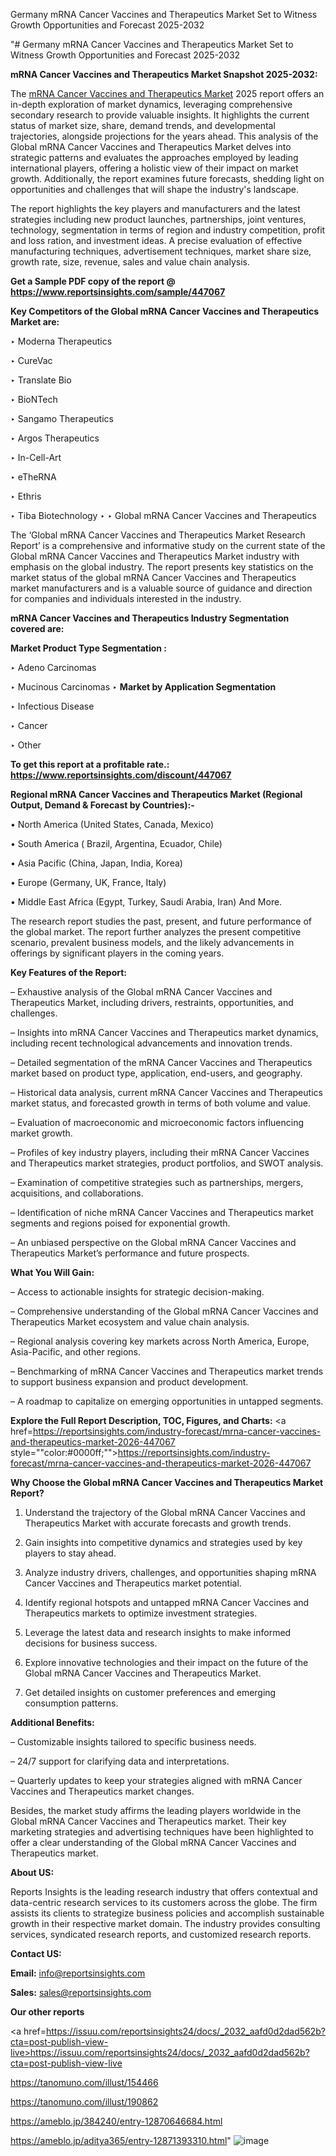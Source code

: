 Germany mRNA Cancer Vaccines and Therapeutics Market Set to Witness Growth Opportunities and Forecast 2025-2032

"# Germany mRNA Cancer Vaccines and Therapeutics Market Set to Witness Growth Opportunities and Forecast 2025-2032

<strong>mRNA Cancer Vaccines and Therapeutics Market Snapshot 2025-2032:</strong>

The <a href=https://www.reportsinsights.com/sample/447067>mRNA Cancer Vaccines and Therapeutics Market</a> 2025 report offers an in-depth exploration of market dynamics, leveraging comprehensive secondary research to provide valuable insights. It highlights the current status of market size, share, demand trends, and developmental trajectories, alongside projections for the years ahead. This analysis of the Global mRNA Cancer Vaccines and Therapeutics Market delves into strategic patterns and evaluates the approaches employed by leading international players, offering a holistic view of their impact on market growth. Additionally, the report examines future forecasts, shedding light on opportunities and challenges that will shape the industry's landscape.

The report highlights the key players and manufacturers and the latest strategies including new product launches, partnerships, joint ventures, technology, segmentation in terms of region and industry competition, profit and loss ration, and investment ideas. A precise evaluation of effective manufacturing techniques, advertisement techniques, market share size, growth rate, size, revenue, sales and value chain analysis.

<strong>Get a Sample PDF copy of the report @ <a href=https://www.reportsinsights.com/sample/447067 style=color:#0000ff;>https://www.reportsinsights.com/sample/447067</a></strong>

<strong>Key Competitors of the Global mRNA Cancer Vaccines and Therapeutics Market are:</strong>

‣ Moderna Therapeutics

‣ CureVac

‣ Translate Bio

‣ BioNTech

‣ Sangamo Therapeutics

‣ Argos Therapeutics

‣ In-Cell-Art

‣ eTheRNA

‣ Ethris

‣ Tiba Biotechnology
‣ 
‣ Global mRNA Cancer Vaccines and Therapeutics

The ‘Global mRNA Cancer Vaccines and Therapeutics Market Research Report’ is a comprehensive and informative study on the current state of the Global mRNA Cancer Vaccines and Therapeutics Market industry with emphasis on the global industry. The report presents key statistics on the market status of the global mRNA Cancer Vaccines and Therapeutics market manufacturers and is a valuable source of guidance and direction for companies and individuals interested in the industry.

<strong>mRNA Cancer Vaccines and Therapeutics Industry Segmentation covered are:</strong>

<strong>Market Product Type Segmentation :</strong>

‣ Adeno Carcinomas

‣ Mucinous Carcinomas
‣ 
<strong>Market by Application Segmentation</strong>

‣ Infectious Disease

‣ Cancer

‣ Other

<strong>To get this report at a profitable rate.: <a href=https://www.reportsinsights.com/discount/447067 style=color:#0000ff;>https://www.reportsinsights.com/discount/447067</a></strong>

<strong>Regional mRNA Cancer Vaccines and Therapeutics Market (Regional Output, Demand &amp; Forecast by Countries):-</strong>

• North America (United States, Canada, Mexico)

• South America ( Brazil, Argentina, Ecuador, Chile)

• Asia Pacific (China, Japan, India, Korea)

• Europe (Germany, UK, France, Italy)

• Middle East Africa (Egypt, Turkey, Saudi Arabia, Iran) And More.

The research report studies the past, present, and future performance of the global market. The report further analyzes the present competitive scenario, prevalent business models, and the likely advancements in offerings by significant players in the coming years.

<strong>Key Features of the Report:</strong>

– Exhaustive analysis of the Global mRNA Cancer Vaccines and Therapeutics Market, including drivers, restraints, opportunities, and challenges.

– Insights into mRNA Cancer Vaccines and Therapeutics market dynamics, including recent technological advancements and innovation trends.

– Detailed segmentation of the mRNA Cancer Vaccines and Therapeutics market based on product type, application, end-users, and geography.

– Historical data analysis, current mRNA Cancer Vaccines and Therapeutics market status, and forecasted growth in terms of both volume and value.

– Evaluation of macroeconomic and microeconomic factors influencing market growth.

– Profiles of key industry players, including their mRNA Cancer Vaccines and Therapeutics market strategies, product portfolios, and SWOT analysis.

– Examination of competitive strategies such as partnerships, mergers, acquisitions, and collaborations.

– Identification of niche mRNA Cancer Vaccines and Therapeutics market segments and regions poised for exponential growth.

– An unbiased perspective on the Global mRNA Cancer Vaccines and Therapeutics Market’s performance and future prospects.

<strong>What You Will Gain:</strong>

– Access to actionable insights for strategic decision-making.

– Comprehensive understanding of the Global mRNA Cancer Vaccines and Therapeutics Market ecosystem and value chain analysis.

– Regional analysis covering key markets across North America, Europe, Asia-Pacific, and other regions.

– Benchmarking of mRNA Cancer Vaccines and Therapeutics market trends to support business expansion and product development.

– A roadmap to capitalize on emerging opportunities in untapped segments.

<strong>Explore the Full Report Description, TOC, Figures, and Charts:</strong>
<a href=https://reportsinsights.com/industry-forecast/mrna-cancer-vaccines-and-therapeutics-market-2026-447067 style=""color:#0000ff;"">https://reportsinsights.com/industry-forecast/mrna-cancer-vaccines-and-therapeutics-market-2026-447067</a>

<strong>Why Choose the Global mRNA Cancer Vaccines and Therapeutics Market Report?</strong>

1. Understand the trajectory of the Global mRNA Cancer Vaccines and Therapeutics Market with accurate forecasts and growth trends.

2. Gain insights into competitive dynamics and strategies used by key players to stay ahead.

3. Analyze industry drivers, challenges, and opportunities shaping mRNA Cancer Vaccines and Therapeutics market potential.

4. Identify regional hotspots and untapped mRNA Cancer Vaccines and Therapeutics markets to optimize investment strategies.

5. Leverage the latest data and research insights to make informed decisions for business success.

6. Explore innovative technologies and their impact on the future of the Global mRNA Cancer Vaccines and Therapeutics Market.

7. Get detailed insights on customer preferences and emerging consumption patterns.

<strong>Additional Benefits:</strong>

– Customizable insights tailored to specific business needs.

– 24/7 support for clarifying data and interpretations.

– Quarterly updates to keep your strategies aligned with mRNA Cancer Vaccines and Therapeutics market changes.

Besides, the market study affirms the leading players worldwide in the Global mRNA Cancer Vaccines and Therapeutics market. Their key marketing strategies and advertising techniques have been highlighted to offer a clear understanding of the Global mRNA Cancer Vaccines and Therapeutics market.

<strong><strong>About US</strong>:</strong>

Reports Insights is the leading research industry that offers contextual and data-centric research services to its customers across the globe. The firm assists its clients to strategize business policies and accomplish sustainable growth in their respective market domain. The industry provides consulting services, syndicated research reports, and customized research reports.

<strong>Contact US:</strong>

<p class=><b>Email:</b> <a href=mailto:info@reportsinsights.com>info@reportsinsights.com</a></p>
<p class=><b>Sales:</b> <a href=mailto:sales@reportsinsights.com>sales@reportsinsights.com</a></p>

<strong>Our other reports</strong>

<a href=https://issuu.com/reportsinsights24/docs/_2032_aafd0d2dad562b?cta=post-publish-view-live>https://issuu.com/reportsinsights24/docs/_2032_aafd0d2dad562b?cta=post-publish-view-live</a>

<a href=https://tanomuno.com/illust/154466>https://tanomuno.com/illust/154466</a>

<a href=https://tanomuno.com/illust/190862>https://tanomuno.com/illust/190862</a>

<a href=https://ameblo.jp/384240/entry-12870646684.html>https://ameblo.jp/384240/entry-12870646684.html</a>

<a href=https://ameblo.jp/aditya365/entry-12871393310.html>https://ameblo.jp/aditya365/entry-12871393310.html</a>"
![image](https://github.com/user-attachments/assets/86e8c4ea-390c-4b7c-bb5c-467bd7d86d1d)
